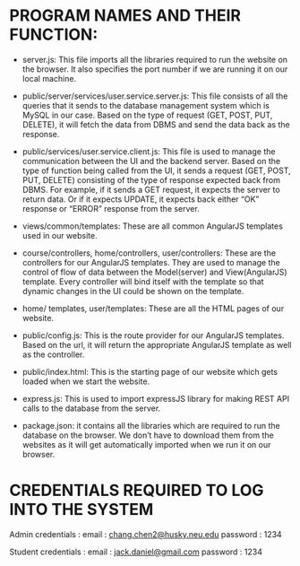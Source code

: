 # PROGRAM NAMES AND THEIR FUNCTION: 
* server.js: This file imports all the libraries required to run the website on the browser. It also specifies the port number if we are running it on our local machine. 

* public/server/services/user.service.server.js: This file consists of all the queries that it sends to the database management system which is MySQL in our case. Based on the type of request (GET, POST, PUT, DELETE), it will fetch the data from DBMS and send the data back as the response.

* public/services/user.service.client.js: This file is used to manage the communication between the UI and the backend server. Based on the type of function being called from the UI, it sends a request (GET, POST, PUT, DELETE) consisting of the type of response expected back from DBMS. For example, if it sends a GET request, it expects the server to return data. Or if it expects UPDATE, it expects back either “OK” response or “ERROR” response from the server.

* views/common/templates: These are all common AngularJS templates used in our website.

* course/controllers, home/controllers, user/controllers: These are the controllers for our AngularJS templates. They are used to manage the control of flow of data between the Model(server) and View(AngularJS) template. Every controller will bind itself with the template so that dynamic changes in the UI could be shown on the template.

* home/ templates, user/templates: These are all the HTML pages of our website.

* public/config.js: This is the route provider for our AngularJS templates. Based on the url, it will return the appropriate AngularJS template as well as the controller.

* public/index.html: This is the starting page of our website which gets loaded when we start the website.

* express.js: This is used to import expressJS library for making REST API calls to the database from the server.

* package.json: it contains all the libraries which are required to run the database on the browser. We don’t have to download them from the websites as it will get automatically imported when we run it on our browser. 

# CREDENTIALS REQUIRED TO LOG INTO THE SYSTEM

Admin credentials : 
email : chang.chen2@husky.neu.edu 
password : 1234 

Student credentials : 
email : jack.daniel@gmail.com 
password : 1234 
